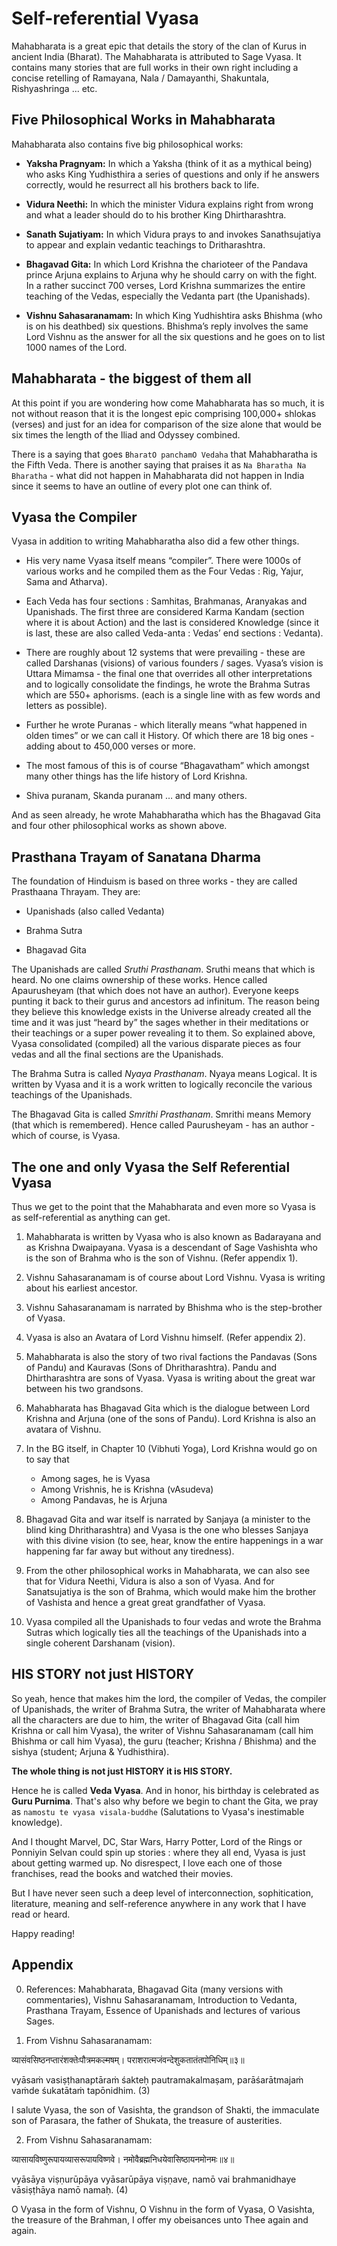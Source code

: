 # Self-referential Vyasa

<!-- Om Sri Gurubhyo Namaha! (Salutations to my Gurus).
Since they taught me all that I know and what I share here. -->

Mahabharata is a great epic that details the story of the clan of Kurus in ancient India (Bharat). The Mahabharata is attributed to Sage Vyasa. It contains many stories that are full works in their own right including a concise retelling of Ramayana, Nala / Damayanthi, Shakuntala, Rishyashringa ... etc. 

## Five Philosophical Works in Mahabharata

Mahabharata also contains five big philosophical works:

- **Yaksha Pragnyam:** In which a Yaksha (think of it as a mythical being) who asks King Yudhisthira a series of questions and only if he answers correctly, would he resurrect all his brothers back to life.

- **Vidura Neethi:** In which the minister Vidura explains right from wrong and what a leader should do to his brother King Dhirtharashtra.

- **Sanath Sujatiyam:** In which Vidura prays to and invokes Sanathsujatiya to appear and explain vedantic teachings to Dritharashtra.

- **Bhagavad Gita:** In which Lord Krishna the charioteer of the Pandava prince Arjuna explains to Arjuna why he should carry on with the fight. In a rather succinct 700 verses, Lord Krishna summarizes the entire teaching of the Vedas, especially the Vedanta part (the Upanishads).

- **Vishnu Sahasaranamam:** In which King Yudhishtira asks Bhishma (who is on his deathbed) six questions. Bhishma’s reply involves the same Lord Vishnu as the answer for all the six questions and he goes on to list 1000 names of the Lord.


## Mahabharata - the biggest of them all

At this point if you are wondering how come Mahabharata has so much, it is not without reason that it is the longest epic comprising 100,000+ shlokas (verses) and just for an idea for comparison of the size alone that would be six times the length of the Iliad and Odyssey combined. 

There is a saying that goes `BharatO panchamO Vedaha` that Mahabharatha is the Fifth Veda. There is another saying that praises it as `Na Bharatha Na Bharatha` - what did not happen in Mahabharata did not happen in India since it seems to have an outline of every plot one can think of.

## Vyasa the Compiler

Vyasa in addition to writing Mahabharatha also did a few other things.

- His very name Vyasa itself means “compiler”. There were 1000s of various works and he compiled them as the Four Vedas : Rig, Yajur, Sama and Atharva).

- Each Veda has four sections : Samhitas, Brahmanas, Aranyakas and Upanishads. The first three are considered Karma Kandam (section where it is about Action) and the last is considered Knowledge (since it is last, these are also called Veda-anta : Vedas’ end sections : Vedanta).

- There are roughly about 12 systems that were prevailing - these are called Darshanas (visions) of various founders / sages. Vyasa’s vision is Uttara Mimamsa - the final one that overrides all other interpretations and to logically consolidate the findings, he wrote the Brahma Sutras which are 550+ aphorisms. (each is a single line with as few words and letters as possible).

- Further he wrote Puranas - which literally means “what happened in olden times” or we can call it History. Of which there are 18 big ones - adding about to 450,000 verses or more.

- The most famous of this is of course “Bhagavatham” which amongst many other things has the life history of Lord Krishna.

- Shiva puranam, Skanda puranam … and many others.

And as seen already, he wrote Mahabharatha which has the Bhagavad Gita and four other philosophical works as shown above.


## Prasthana Trayam of Sanatana Dharma

The foundation of Hinduism is based on three works - they are called Prasthaana Thrayam. They are:

- Upanishads (also called Vedanta)

- Brahma Sutra

- Bhagavad Gita

The Upanishads are called *Sruthi Prasthanam*. Sruthi means that which is heard. No one claims ownership of these works. Hence called Apaurusheyam (that which does not have an author). Everyone keeps punting it back to their gurus and ancestors ad infinitum. The reason being they believe this knowledge exists in the Universe already created all the time and it was just “heard by” the sages whether in their meditations or their teachings or a super power revealing it to them. So explained above, Vyasa consolidated (compiled) all the various disparate pieces as four vedas and all the final sections are the Upanishads.

The Brahma Sutra is called *Nyaya Prasthanam*. Nyaya means Logical. It is written by Vyasa and it is a work written to logically reconcile the various teachings of the Upanishads.

The Bhagavad Gita is called *Smrithi Prasthanam*. Smrithi means Memory (that which is remembered). Hence called Paurusheyam - has an author - which of course, is Vyasa.

## The one and only Vyasa the Self Referential Vyasa

Thus we get to the point that the Mahabharata and even more so Vyasa is as self-referential as anything can get. 

1. Mahabharata is written by Vyasa who is also known as Badarayana and as Krishna Dwaipayana. Vyasa is a descendant of Sage Vashishta who is the son of Brahma who is the son of Vishnu. (Refer appendix 1).

2. Vishnu Sahasaranamam is of course about Lord Vishnu. Vyasa is writing about his earliest ancestor.

3. Vishnu Sahasaranamam is narrated by Bhishma who is the step-brother of Vyasa.

4. Vyasa is also an Avatara of Lord Vishnu himself. (Refer appendix 2).

5. Mahabharata is also the story of two rival factions the Pandavas (Sons of Pandu) and Kauravas (Sons of Dhritharashtra). Pandu and Dhirtharashtra are sons of Vyasa. Vyasa is writing about the great war between his two grandsons.

6. Mahabharata has Bhagavad Gita which is the dialogue between Lord Krishna and Arjuna (one of the sons of Pandu). Lord Krishna is also an avatara of Vishnu.

7. In the BG itself, in Chapter 10 (Vibhuti Yoga), Lord Krishna would go on to say that
   - Among sages, he is Vyasa
   - Among Vrishnis, he is Krishna (vAsudeva)
   - Among Pandavas, he is Arjuna

8. Bhagavad Gita and war itself is narrated by Sanjaya (a minister to the blind king Dhritharashtra) and Vyasa is the one who blesses Sanjaya with this divine vision (to see, hear, know the entire happenings in a war happening far far away but without any tiredness).

9. From the other philosophical works in Mahabharata, we can also see that for Vidura Neethi, Vidura is also a son of Vyasa. And for Sanatsujatiya is the son of Brahma, which would make him the brother of Vashista and hence a great great grandfather of Vyasa.

11. Vyasa compiled all the Upanishads to four vedas and wrote the Brahma Sutras which logically ties all the teachings of the Upanishads into a single coherent Darshanam (vision).

## HIS STORY not just HISTORY

So yeah, hence that makes him the lord, the compiler of Vedas, the compiler of Upanishads, the writer of Brahma Sutra, the writer of Mahabharata where all the characters are due to him, the writer of Bhagavad Gita (call him Krishna or call him Vyasa), the writer of Vishnu Sahasaranamam (call him Bhishma or call him Vyasa), the guru (teacher; Krishna / Bhishma) and the sishya (student; Arjuna & Yudhisthira).

**The whole thing is not just HISTORY it is HIS STORY.**

Hence he is called **Veda Vyasa**. And in honor, his birthday is celebrated as **Guru Purnima**. That's also why before we begin to chant the Gita, we pray as `namostu te vyasa visala-buddhe` (Salutations to Vyasa's inestimable knowledge).

And I thought Marvel, DC, Star Wars, Harry Potter, Lord of the Rings or Ponniyin Selvan could spin up stories : where they all end, Vyasa is just about getting warmed up. No disrespect, I love each one of those franchises, read the books and watched their movies.

But I have never seen such a deep level of interconnection, sophitication, literature, meaning and self-reference anywhere in any work that I have read or heard.

Happy reading!


## Appendix

0. References: Mahabharata, Bhagavad Gita (many versions with commentaries), Vishnu Sahasaranamam, Introduction to Vedanta, Prasthana Trayam, Essence of Upanishads and lectures of various Sages.

1. From Vishnu Sahasaranamam:

व्यासंवसिष्ठनप्तारंशक्तेःपौत्रमकल्मषम्।
पराशरात्मजंवन्देशुकतातंतपोनिधिम्॥३॥

vyāsaṁ vasiṣṭhanaptāraṁ śakteḥ pautramakalmaṣam,
parāśarātmajaṁ vaṁde śukatātaṁ tapōnidhim. (3)

I salute Vyasa, the son of Vasishta, the grandson of Shakti, the immaculate son of Parasara, the father of Shukata, the treasure of austerities.

2. From Vishnu Sahasaranamam:

व्यासायविष्णुरूपायव्यासरूपायविष्णवे।
नमोवैब्रह्मनिधयेवासिष्ठायनमोनमः॥४॥

vyāsāya viṣṇurūpāya vyāsarūpāya viṣṇave,
namō vai brahmanidhaye vāsiṣṭhāya namō namaḥ. (4)

O Vyasa in the form of Vishnu, O Vishnu in the form of Vyasa, O Vasishta, the treasure of the Brahman, I offer my obeisances unto Thee again and again.
